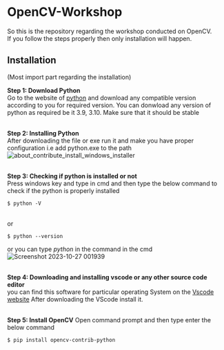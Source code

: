 # OpenCV-Workshop
So this is the repository regarding the workshop conducted on OpenCV. <br>
If you follow the steps properly then only installation will happen.

## Installation
(Most import part regarding the installation)

**Step 1: Download Python** <br>
Go to the website of [python](https://www.python.org/downloads/) and download any compatible version according to you for required version. You can donwload any version of python as required be it 3.9, 3.10. Make sure that it should be stable<br><br>

**Step 2: Installing Python** <br>
After downloading the file or exe run it and make you have proper configuration i.e add python.exe to the path
![about_contribute_install_windows_installer](https://github.com/Team-Raptors/OpenCV-Workshop/assets/68473120/c2a5ca2a-8a1f-44a6-9651-4dacc456c505)<br><br>

**Step 3: Checking if python is installed or not** <br>
Press windows key and type in cmd and then type the below command to check if the python is properly installed
````shell
$ python -V
````
<br>or
````shell
$ python --version
````
or you can type _python_ in the command in the cmd
![Screenshot 2023-10-27 001939](https://github.com/Team-Raptors/OpenCV-Workshop/assets/68473120/49ce88ed-cb11-49e4-857d-f4055ff237fc)<br><br>

**Step 4: Downloading and installing vscode or any other source code editor** <br>
you can find this software for particular operating System on the [Vscode website](https://code.visualstudio.com/Download)
After downloading the VScode install it. <br><br>

**Step 5: Install OpenCV**
Open command prompt and then type enter the below command
````shell
$ pip install opencv-contrib-python
````

